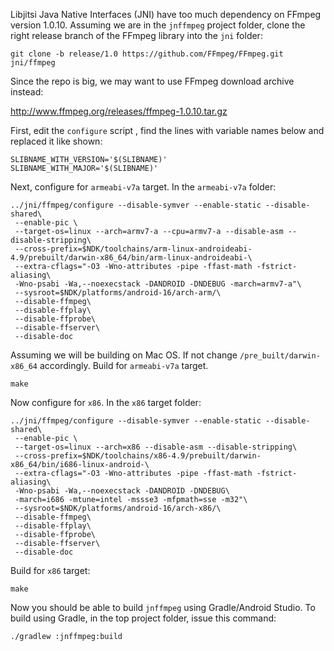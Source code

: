 Libjitsi Java Native Interfaces (JNI) have too much dependency on FFmpeg
version 1.0.10. Assuming
we are in the `jnffmpeg` project folder, clone the right release branch
of the FFmpeg library into the `jni` folder:

    git clone -b release/1.0 https://github.com/FFmpeg/FFmpeg.git jni/ffmpeg

Since the repo is big, we may want to use
FFmpeg download archive instead:

http://www.ffmpeg.org/releases/ffmpeg-1.0.10.tar.gz

First, edit the `configure` script , find the lines with variable names below
and replaced it like shown:

    SLIBNAME_WITH_VERSION='$(SLIBNAME)'
    SLIBNAME_WITH_MAJOR='$(SLIBNAME)'

Next, configure for `armeabi-v7a` target. In the `armeabi-v7a` folder:
~~~~~~~~~~~~~
../jni/ffmpeg/configure --disable-symver --enable-static --disable-shared\
 --enable-pic \
 --target-os=linux --arch=armv7-a --cpu=armv7-a --disable-asm --disable-stripping\
 --cross-prefix=$NDK/toolchains/arm-linux-androideabi-4.9/prebuilt/darwin-x86_64/bin/arm-linux-androideabi-\
 --extra-cflags="-O3 -Wno-attributes -pipe -ffast-math -fstrict-aliasing\
 -Wno-psabi -Wa,--noexecstack -DANDROID -DNDEBUG -march=armv7-a"\
 --sysroot=$NDK/platforms/android-16/arch-arm/\
 --disable-ffmpeg\
 --disable-ffplay\
 --disable-ffprobe\
 --disable-ffserver\
 --disable-doc
~~~~~~~~~~~~~

Assuming we will be building on Mac OS. If not change
`/pre_built/darwin-x86_64` accordingly. Build for `armeabi-v7a` target.

    make

Now configure for `x86`. In the `x86` target folder:
~~~~~~~~~~~~~
../jni/ffmpeg/configure --disable-symver --enable-static --disable-shared\
 --enable-pic \
 --target-os=linux --arch=x86 --disable-asm --disable-stripping\
 --cross-prefix=$NDK/toolchains/x86-4.9/prebuilt/darwin-x86_64/bin/i686-linux-android-\
 --extra-cflags="-O3 -Wno-attributes -pipe -ffast-math -fstrict-aliasing\
 -Wno-psabi -Wa,--noexecstack -DANDROID -DNDEBUG\
 -march=i686 -mtune=intel -mssse3 -mfpmath=sse -m32"\
 --sysroot=$NDK/platforms/android-16/arch-x86/\
 --disable-ffmpeg\
 --disable-ffplay\
 --disable-ffprobe\
 --disable-ffserver\
 --disable-doc
~~~~~~~~~~~~~

Build for `x86` target:

    make

Now you should be able to build `jnffmpeg` using Gradle/Android Studio. To
build using Gradle, in the top project folder, issue this command:

    ./gradlew :jnffmpeg:build
